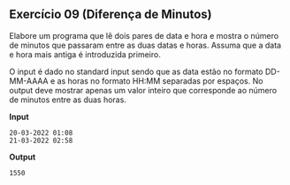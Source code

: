 ## Exercício 09 (Diferença de Minutos)

Elabore um programa que lê dois pares de data e hora e mostra o número de minutos que passaram entre as duas datas e horas.
Assuma que a data e hora mais antiga é introduzida primeiro.

O input é dado no standard input sendo que as data estão no formato DD-MM-AAAA e as horas no formato HH:MM separadas por espaços.
No output deve mostrar apenas um valor inteiro que corresponde ao número de minutos entre as duas horas.

**Input**
```
20-03-2022 01:08
21-03-2022 02:58
```

**Output**
```
1550
```
